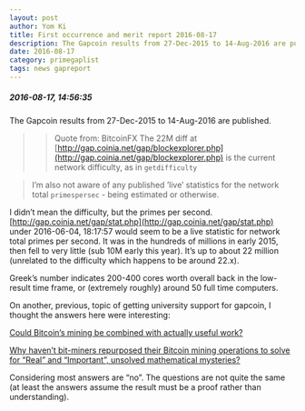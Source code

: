 ```yaml
---
layout: post
author: Yom Ki
title: First occurrence and merit report 2016-08-17
description: The Gapcoin results from 27-Dec-2015 to 14-Aug-2016 are published.
date: 2016-08-17
category: primegaplist
tags: news gapreport
---
```


##### 2016-08-17, 14:56:35

The Gapcoin results from 27-Dec-2015 to 14-Aug-2016 are published.

> > Quote from: BitcoinFX The 22M diff at [http://gap.coinia.net/gap/blockexplorer.php](http://gap.coinia.net/gap/blockexplorer.php) is the current network difficulty, as in `getdifficulty`

> I’m also not aware of any published ’live’ statistics for the network total `primespersec` - being estimated or otherwise.

I didn’t mean the difficulty, but the primes per second. [http://gap.coinia.net/gap/stat.php](http://gap.coinia.net/gap/stat.php) under 2016-06-04, 18:17:57  would seem to be a live statistic for network total primes per second. It was in the hundreds of millions in early 2015, then fell to very little (sub 10M early this year). It’s up to about 22 million (unrelated to the difficulty which happens to be around 22.x).

Greek’s number indicates 200-400 cores worth overall back in the low-result time frame, or (extremely roughly) around 50 full time computers.

On another, previous, topic of getting university support for gapcoin, I thought the answers here were interesting:

[Could Bitcoin’s mining be combined with actually useful work?](https://www.quora.com/Could-Bitcoins-mining-be-combined-with-actually-useful-work)

[Why haven’t bit-miners repurposed their Bitcoin mining operations to solve for “Real” and “Important”, unsolved mathematical mysteries?](https://www.quora.com/Why-havent-bit-miners-repurposed-their-Bitcoin-mining-operations-to-solve-for-%E2%80%9CReal%E2%80%9D-and-%E2%80%9CImportant%E2%80%9D-unsolved-mathematical-mysteries)

Considering most answers are “no”. The questions are not quite the same (at least the answers assume the result must be a proof rather than understanding).
